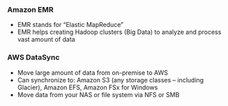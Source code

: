### Amazon EMR
- EMR stands for “Elastic MapReduce”
- EMR helps creating Hadoop clusters (Big Data) to analyze and process vast amount of data

### AWS DataSync
- Move large amount of data from on-premise to AWS
- Can synchronize to: Amazon S3 (any storage classes – including
Glacier), Amazon EFS, Amazon FSx for Windows
- Move data from your NAS or file system via NFS or SMB